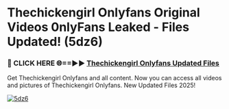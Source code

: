 # Thechickengirl Onlyfans Original Videos 0nlyFans Leaked - Files Updated! (5dz6)

<h3>🔴 CLICK HERE 🌐==►► <a href="https://tinyurl.com/ehrbuxhb" rel="nofollow">Thechickengirl Onlyfans Updated Files</a></h3>

Get Thechickengirl Onlyfans and all content. Now you can access all videos and pictures of Thechickengirl Onlyfans. New Updated Files 2025!

[![5dz6](https://i.imgur.com/lVYEuWS.gif)](https://tinyurl.com/ehrbuxhb)
